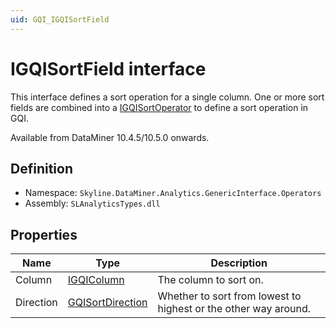 ```yaml
---
uid: GQI_IGQISortField
---
```


# IGQISortField interface

This interface defines a sort operation for a single column. One or more sort fields are combined into a [IGQISortOperator](xref:GQI_IGQISortOperator) to define a sort operation in GQI.

Available from DataMiner 10.4.5/10.5.0 onwards.<!-- RN 39136 -->

## Definition

- Namespace: `Skyline.DataMiner.Analytics.GenericInterface.Operators`
- Assembly: `SLAnalyticsTypes.dll`

## Properties

| Name | Type | Description |
| ---- | ---- | ----------- |
| Column | [IGQIColumn](xref:GQI_IGQIColumn) | The column to sort on. |
| Direction | [GQISortDirection](xref:GQI_GQISortDirection) | Whether to sort from lowest to highest or the other way around. |
